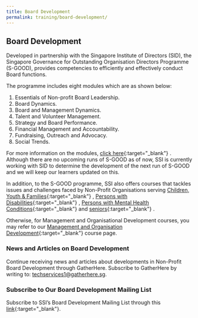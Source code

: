 ```yaml
---
title: Board Development
permalink: training/board-development/
---
```

## Board Development
Developed in partnership with the Singapore Institute of Directors (SID), the Singapore Governance for Outstanding Organisation Directors Programme (S-GOOD), provides competencies to efficiently and effectively conduct Board functions.

The programme includes eight modules which are as shown below:
1. Essentials of Non-profit Board Leadership.
2. Board Dynamics.
3. Board and Management Dynamics.
4. Talent and Volunteer Management.
5. Strategy and Board Performance.
6. Financial Management and Accountability. 
7. Fundraising, Outreach and Advocacy.
8. Social Trends.

For more information on the modules, [click here](https://www.sid.org.sg/Web/Professional_Development/Web/Professional_Development/PD_Map.aspx?hkey=abe367a0-0ee8-4dcf-8ef9-1faba7dc5ecd){:target="_blank"}   . Although there are no upcoming runs of S-GOOD as of now, SSI is currently working with SID to determine the development of the next run of S-GOOD and we will keep our learners updated on this.

In addition, to the S-GOOD programme, SSI also offers courses that tackles issues and challenges faced by Non-Profit Organisations serving [Children, Youth & Families](https://www.ssi.sg/Training-(1)/Children,-Youth-and-Family){:target="_blank"}   , [Persons with Disabilities](https://www.ssi.sg/Training-(1)/Disability){:target="_blank"}   , [Persons with Mental Health Conditions](https://www.ssi.sg/Training-(1)/Mental-Health){:target="_blank"}    and [seniors](https://www.ssi.sg/Training-(1)/Eldercare){:target="_blank"}   .

Otherwise, for Management and Organisational Development courses, you may refer to our [Management and Organisation Development](https://www.ssi.sg/default.aspx){:target="_blank"} course page.

### News and Articles on Board Development
Continue receiving news and articles about developments in Non-Profit Board Development through GatherHere. Subscribe to GatherHere by writing to: <techservices1@gatherhere.sg>.

### Subscribe to Our Board Development Mailing List
Subscribe to SSI’s Board Development Mailing List through this [link](http://form.gov.sg/5f19b07efd23f90011ba727c){:target="_blank"}.
